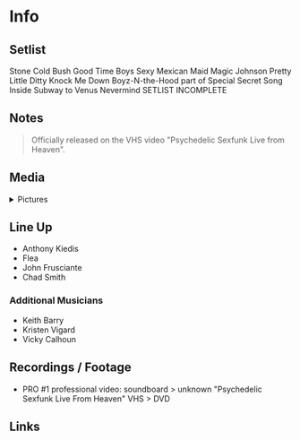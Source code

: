 # Info

## Setlist

Stone Cold Bush
Good Time Boys
Sexy Mexican Maid
Magic Johnson
Pretty Little Ditty
Knock Me Down
Boyz-N-the-Hood part of
Special Secret Song Inside
Subway to Venus
Nevermind
SETLIST INCOMPLETE

## Notes

> Officially released on the VHS video "Psychedelic Sexfunk Live from Heaven".

## Media 

<details>
  <summary>Pictures</summary>
  <!--<img alt="Setlist" title="Setlist" src="_.jpg" height="200" />
  <img alt="Flyer" title="Flyer" src="_.jpg" height="200" />
  <img alt="Clipper" title="Clipper" src="_.jpg" height="200" />
  <img alt="Ticket" title="Ticket" src="_.jpg" height="200" />
  -->
</details>

## Line Up

* Anthony Kiedis
* Flea
* John Frusciante
* Chad Smith

### Additional Musicians

* Keith Barry  
* Kristen Vigard  
* Vicky Calhoun

## Recordings / Footage

* PRO #1 professional video: soundboard > unknown "Psychedelic Sexfunk Live From Heaven" VHS > DVD

## Links